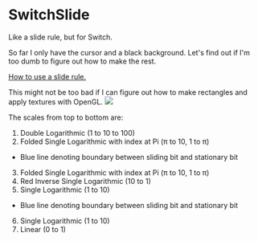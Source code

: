 # SwitchSlide
Like a slide rule, but for Switch.

So far I only have the cursor and a black background. Let's find out if I'm too dumb to figure out how to make the rest.

[How to use a slide rule.](https://www.sliderulemuseum.com/SR_Class/OS-ISRM_SlideRuleSeminar.pdf)

This might not be too bad if I can figure out how to make rectangles and apply textures with OpenGL.
![](https://user-images.githubusercontent.com/36782760/140880806-4bd9d857-4db1-4a09-a6aa-9d42377ae4d1.png)

The scales from top to bottom are:
1. Double Logarithmic (1 to 10 to 100)
2. Folded Single Logarithmic with index at Pi (π to 10, 1 to π)
* Blue line denoting boundary between sliding bit and stationary bit
3. Folded Single Logarithmic with index at Pi (π to 10, 1 to π)
4. Red Inverse Single Logarithmic (10 to 1)
5. Single Logarithmic (1 to 10)
* Blue line denoting boundary between sliding bit and stationary bit
6. Single Logarithmic (1 to 10)
7. Linear (0 to 1)

